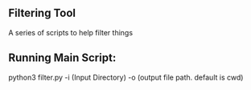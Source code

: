 ## Filtering Tool

A series of scripts to help filter things

## Running Main Script:
 
python3 filter.py -i (Input Directory) -o (output file path. default is cwd)
